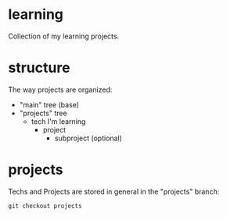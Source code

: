 # learning
Collection of my learning projects.

# structure
The way projects are organized:
- "main" tree (base)
- "projects" tree
    - tech I'm learning
        - project
            - subproject (optional)

# projects
Techs and Projects are stored in general in the "projects" branch:

```bach
git checkout projects
```
